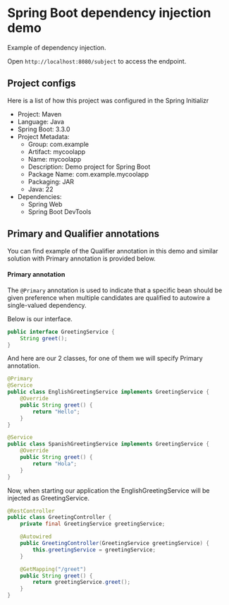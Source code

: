 # Spring Boot dependency injection demo

Example of dependency injection.

Open `http://localhost:8080/subject` to access the endpoint.

## Project configs

Here is a list of how this project was configured in the Spring Initializr

- Project: Maven
- Language: Java
- Spring Boot: 3.3.0
- Project Metadata:
  - Group: com.example
  - Artifact: mycoolapp
  - Name: mycoolapp
  - Description: Demo project for Spring Boot
  - Package Name: com.example.mycoolapp
  - Packaging: JAR
  - Java: 22
- Dependencies:
  - Spring Web
  - Spring Boot DevTools

## Primary and Qualifier annotations

You can find example of the Qualifier annotation in this demo and similar solution with Primary annotation is provided below.

#### Primary annotation

The `@Primary` annotation is used to indicate that a specific bean should be given preference when multiple candidates are qualified to autowire a single-valued dependency.

Below is our interface.

```java
public interface GreetingService {
    String greet();
}
```

And here are our 2 classes, for one of them we will specify Primary annotation.

```java
@Primary
@Service
public class EnglishGreetingService implements GreetingService {
    @Override
    public String greet() {
        return "Hello";
    }
}
```

```java
@Service
public class SpanishGreetingService implements GreetingService {
    @Override
    public String greet() {
        return "Hola";
    }
}
```

Now, when starting our application the EnglishGreetingService will be injected as GreetingService.

```java
@RestController
public class GreetingController {
    private final GreetingService greetingService;

    @Autowired
    public GreetingController(GreetingService greetingService) {
        this.greetingService = greetingService;
    }

    @GetMapping("/greet")
    public String greet() {
        return greetingService.greet();
    }
}
```
